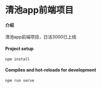 # 清池app前端项目

#### 介绍
清池app前端项目，日活3000已上线

#### Project setup
```
npm install
```

#### Compiles and hot-reloads for development
```
npm run serve
```
